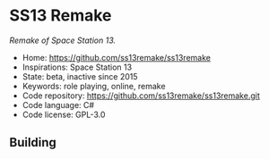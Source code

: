 # SS13 Remake

_Remake of Space Station 13._

- Home: https://github.com/ss13remake/ss13remake
- Inspirations: Space Station 13
- State: beta, inactive since 2015
- Keywords: role playing, online, remake
- Code repository: https://github.com/ss13remake/ss13remake.git
- Code language: C#
- Code license: GPL-3.0

## Building
